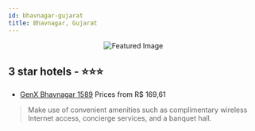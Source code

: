```yaml
---
id: bhavnagar-gujarat
title: Bhavnagar, Gujarat
---
```


<center><img src="https://i.travelapi.com/hotels/10000000/9540000/9532400/9532387/010d5e0a_z.jpg" alt="Featured Image" /></center>


##  3 star hotels - ⭐️⭐️⭐️

-    [GenX Bhavnagar 1589](https://us.hurb.com/hotels/bhavnagar/genx-bhavnagar-1589-JNP-JP830076?cmp=18055) Prices from R$ 169,61
   > Make use of convenient amenities such as complimentary wireless Internet access, concierge services, and a banquet hall.

